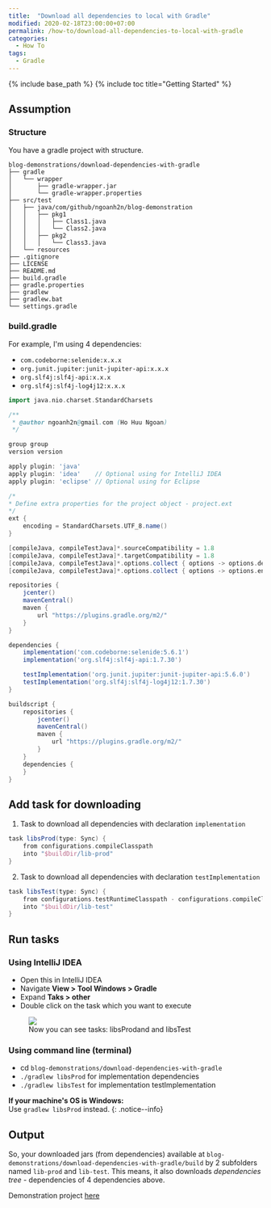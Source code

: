 ```yaml
---
title:  "Download all dependencies to local with Gradle"
modified: 2020-02-18T23:00:00+07:00
permalink: /how-to/download-all-dependencies-to-local-with-gradle
categories: 
  - How To
tags:
  - Gradle
---
```


{% include base_path %}
{% include toc title="Getting Started" %}

## Assumption
### Structure
You have a gradle project with structure.
```
blog-demonstrations/download-dependencies-with-gradle
├── gradle
│   └── wrapper
│       ├── gradle-wrapper.jar
│       └── gradle-wrapper.properties
├── src/test
│   ├── java/com/github/ngoanh2n/blog-demonstration
│   │   ├── pkg1
│   │   │   ├── Class1.java
│   │   │   └── Class2.java
│   │   ├── pkg2
│   │   │   └── Class3.java
│   └── resources
├── .gitignore
├── LICENSE
├── README.md
├── build.gradle
├── gradle.properties
├── gradlew
├── gradlew.bat
└── settings.gradle
```

### build.gradle
For example, I'm using 4 dependencies:
- `com.codeborne:selenide:x.x.x`
- `org.junit.jupiter:junit-jupiter-api:x.x.x`
- `org.slf4j:slf4j-api:x.x.x`
- `org.slf4j:slf4j-log4j12:x.x.x`

```gradle
import java.nio.charset.StandardCharsets

/**
 * @author ngoanh2n@gmail.com (Ho Huu Ngoan)
 */

group group
version version

apply plugin: 'java'
apply plugin: 'idea'    // Optional using for IntelliJ IDEA
apply plugin: 'eclipse' // Optional using for Eclipse

/*
* Define extra properties for the project object - project.ext
*/
ext {
    encoding = StandardCharsets.UTF_8.name()
}

[compileJava, compileTestJava]*.sourceCompatibility = 1.8
[compileJava, compileTestJava]*.targetCompatibility = 1.8
[compileJava, compileTestJava]*.options.collect { options -> options.debug = true }
[compileJava, compileTestJava]*.options.collect { options -> options.encoding = encoding }

repositories {
    jcenter()
    mavenCentral()
    maven {
        url "https://plugins.gradle.org/m2/"
    }
}

dependencies {
    implementation('com.codeborne:selenide:5.6.1')
    implementation('org.slf4j:slf4j-api:1.7.30')

    testImplementation('org.junit.jupiter:junit-jupiter-api:5.6.0')
    testImplementation('org.slf4j:slf4j-log4j12:1.7.30')
}

buildscript {
    repositories {
        jcenter()
        mavenCentral()
        maven {
            url "https://plugins.gradle.org/m2/"
        }
    }
    dependencies {
    }
}
```

## Add task for downloading
1. Task to download all dependencies with declaration `implementation`
```gradle
task libsProd(type: Sync) {
    from configurations.compileClasspath
    into "$buildDir/lib-prod"
}
```

2. Task to download all dependencies with declaration `testImplementation`
```gradle
task libsTest(type: Sync) {
    from configurations.testRuntimeClasspath - configurations.compileClasspath
    into "$buildDir/lib-test"
}
```

## Run tasks
### Using IntelliJ IDEA
- Open this in IntelliJ IDEA
- Navigate **View > Tool Windows > Gradle**
- Expand **Taks > other**
- Double click on the task which you want to execute

<figure class='half_center'>
	<a href="{{ site.baseurl }}/images/20200218/intelli-gradle-window-tasks-other.png"><img src="{{ site.baseurl }}/images/20200218/intelli-gradle-window-tasks-other.png"></a>
	<figcaption>Now you can see tasks: libsProdand and libsTest</figcaption>
</figure>

### Using command line (terminal)
- cd `blog-demonstrations/download-dependencies-with-gradle`
- `./gradlew libsProd` for implementation dependencies
- `./gradlew libsTest` for implementation testImplementation

**If your machine's OS is Windows:**<br/>
Use `gradlew libsProd` instead.
{: .notice--info}

## Output
So, your downloaded jars (from dependencies) available at `blog-demonstrations/download-dependencies-with-gradle/build` by 2 subfolders named `lib-prod` and `lib-test`.
This means, it also downloads *dependencies tree* - dependencies of 4 dependencies above.

Demonstration project [here](https://github.com/ngoanh2n/blog-demonstrations/tree/master/download-dependencies-with-gradle)
